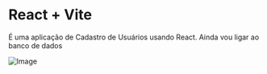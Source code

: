 # React + Vite

É uma aplicação de Cadastro de Usuários usando React.
Ainda vou ligar ao banco de dados 


![Image](https://github.com/user-attachments/assets/c0bcf2f2-0cb2-4a1d-8d29-b5b540ff1f6d)
